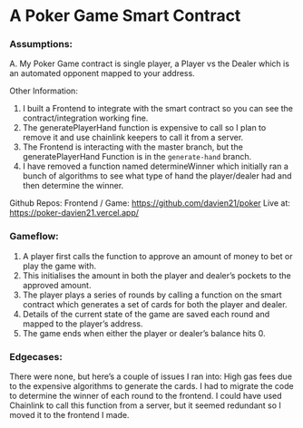 # A Poker Game Smart Contract

### Assumptions:
A. My Poker Game contract is single player, a Player vs the Dealer which is an automated opponent mapped to your address.

Other Information:
1. I built a Frontend to integrate with the smart contract so you can see the contract/integration working fine.
2. The generatePlayerHand function is expensive to call so I plan to remove it and use chainlink keepers to call it from a server.
3. The Frontend is interacting with the master branch, but the generatePlayerHand Function is in the ``generate-hand`` branch.
4. I have removed a function named determineWinner which initially ran a bunch of algorithms to see what type of hand the player/dealer had and then determine the winner.

Github Repos:
Frontend / Game: https://github.com/davien21/poker
Live at: https://poker-davien21.vercel.app/

### Gameflow:

1. A player first calls the function to approve an amount of money to bet or play the game with.
2. This initialises the amount in both the player and dealer’s pockets to the approved amount.
3. The player plays a series of rounds by calling a function on the smart contract which generates a set of cards for both the player and dealer.
4. Details of the current state of the game are saved each round and mapped to the player’s address.
5. The game ends when either the player or dealer’s balance hits 0.

### Edgecases:

There were none, but here’s a couple of issues I ran into:
High gas fees due to the expensive algorithms to generate the cards.
I had to migrate the code to determine the winner of each round to the frontend.
I could have used Chainlink to call this function from a server, but it seemed redundant so I moved it to the frontend I made.
